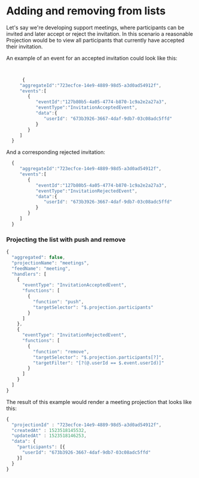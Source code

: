 # Adding and removing from lists

Let's say we're developing support meetings, where participants can be invited and later accept or reject the invitation. In this scenario a reasonable Projection would be to view all participants that currently have accepted their invitation.

An example of an event for an accepted invitation could look like this:

```javascript

  
      {  
     "aggregateId":"723ecfce-14e9-4889-98d5-a3d0ad54912f",
     "events":[  
        {  
           "eventId":"127b80b5-4a05-4774-b870-1c9a2e2a27a3",
           "eventType":"InvitationAcceptedEvent",
           "data":{  
              "userId": "673b3926-3667-4daf-9db7-03c08adc5ffd"
           }
        }
     ]
  }
```

And a corresponding rejected invitation:

```javascript
  {  
     "aggregateId":"723ecfce-14e9-4889-98d5-a3d0ad54912f",
     "events":[  
        {  
           "eventId":"127b80b5-4a05-4774-b870-1c9a2e2a27a3",
           "eventType":"InvitationRejectedEvent",
           "data":{  
              "userId": "673b3926-3667-4daf-9db7-03c08adc5ffd"
           }
        }
     ]
  }
```

### Projecting the list with push and remove

```javascript
{
  "aggregated": false,
  "projectionName": "meetings",
  "feedName": "meeting",
  "handlers": [
    {
      "eventType": "InvitationAcceptedEvent",
      "functions": [
        {
          "function": "push",
          "targetSelector": "$.projection.participants"
        }
      ]
    },
    {
      "eventType": "InvitationRejectedEvent",
      "functions": [
        {
          "function": "remove",
          "targetSelector": "$.projection.participants[?]",
          "targetFilter": "[?(@.userId == $.event.userId)]"
        }
      ]
    }
  ]
}
```

The result of this example would render a meeting projection that looks like this:

```javascript
{
  "projectionId" : "723ecfce-14e9-4889-98d5-a3d0ad54912f",       
  "createdAt" : 1523518145532,                                   
  "updatedAt" : 1523518146253,                                   
  "data": {
    "participants": [{
      "userId": "673b3926-3667-4daf-9db7-03c08adc5ffd"
    }]
  }
}
```



